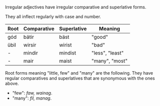 Irregular adjectives have irregular comparative and superlative forms.

They all inflect regularly with case and number.

| Root | Comparative | Superlative | Meaning         |
| ---- | ----------- | ----------- | --------------- |
| gód  | bätir       | bäst        | "good"          |
| übil | wirsir      | wirist      | "bad"           |
| -    | mindir      | mindist     | "less", "least" |
| -    | mair        | maist       | "many", "most"  |

Root forms meaning "little, few" and "many" are the following. They have regular
comparatives and superlatives that are synonymous with the ones above.

- "few": _faw, wainag_.
- "many": _fil, manag_.
